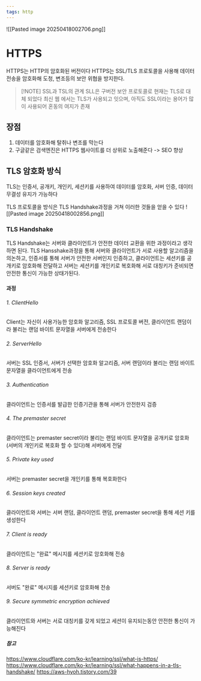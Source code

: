 ```yaml
---
tags: http
---
```

![[Pasted image 20250418002706.png]]
# HTTPS
HTTPS는 HTTP의 암호화된 버전이다
HTTPS는 SSL/TLS 프로토콜을 사용해
데이터 전송을 암호화해 도청, 변조등의 보안 위협을 방지한다.

> [!NOTE] SSL과 TSL의 관계
> SLL은 구버전 보안 프로토콜로 현재는 TLS로 대체 되었다
> 최신 웹 에서는 TLS가 사용되고 잇으며, 아직도 SSL이라는 용어가 많이 사용되어 혼동의 여지가 존재
## 장점
1. 데이터를 암호화해 탈취나 변조를 막는다
2. 구글같은 검색엔진은 HTTPS 웹사이트를 더 상위로 노출해준다 -> SEO 향상
## TLS 암호화 방식
TLS는 인증서, 공개키, 개인키, 세션키를 사용하여 데이터를 암호화, 서버 인증, 데이터 무결성 유지가 가능하다

TLS 프로토콜을 방식은 TLS Handshake과정을 거쳐 이러한 것들을 얻을 수 있다
![[Pasted image 20250418002856.png]]
### TLS Handshake
TLS Handshake는 서버와 클라이언트가 안전한 데이터 교환을 위한 과정이라고 생각하면 된다.
TLS Hansshake과정을 통해 서버와 클라이언트가 서로 사용할 알고리즘을 의논하고, 인증서를 통해 서버가 안전한 서버인지 인증하고, 클라이언트는 세션키를 공개키로 암호화해 전달하고 서버는 세션키를 개인키로 복호화해 서로 대칭키가 준비되면 안전한 통신이 가능한 상태가된다.
#### 과정
###### 1. ClientHello
Client는 자신이 사용가능한 암호화 알고리즘, SSL 프로토콜 버전, 클라이언트 랜덤이라 불리는 랜덤 바이트 문자열을 서버에게 전송한다
###### 2. ServerHello
서버는 SSL 인증서, 서버가 선택한 암호화 알고리즘, 서버 랜덤이라 불리는 랜덤 바이트 문자열을 클라이언트에게 전송
###### 3. Authentication 
클라이언트는 인증서를 발급한 인증기관을 통해 서버가 안전한지 검증
###### 4. The premaster secret
클라이언트는 premaster secret이라 불리는 랜덤 바이트 문자열을 공개키로 암호화(서버의 개인키로 복호화 할 수 있다)해 서버에게 전달
###### 5. Private key used
서버는 premaster secret을 개인키를 통해 복호화한다
###### 6. Session keys created
클라이언트와 서버는 서버 랜덤, 클라이언트 랜덤, premaster secret을 통해 세션 키를 생성한다
###### 7. Client is ready
클라이언트는 "완료" 메시지를 세션키로 암호화해 전송
###### 8. Server is ready
서버도 "완료" 메시지를 세션키로 암호화해 전송 
###### 9. Secure symmetric encryption achieved
클라이언트와 서버는 서로 대칭키를 갖게 되었고 세션이 유지되는동안 안전한 통신이 가능해진다
##### 참고
https://www.cloudflare.com/ko-kr/learning/ssl/what-is-https/
https://www.cloudflare.com/ko-kr/learning/ssl/what-happens-in-a-tls-handshake/
https://aws-hyoh.tistory.com/39

